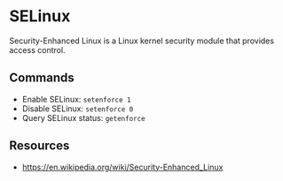 # SELinux

Security-Enhanced Linux is a Linux kernel security module that provides access control.

## Commands
- Enable SELinux: `setenforce 1`
- Disable SELinux: `setenforce 0`
- Query SELinux status: `getenforce`

## Resources
- https://en.wikipedia.org/wiki/Security-Enhanced_Linux
